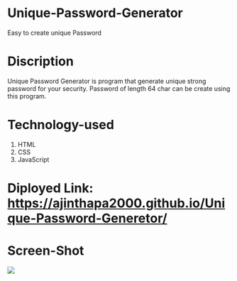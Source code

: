# Unique-Password-Generator
Easy to create unique Password

# Discription

Unique Password Generator is program that generate unique strong password for your security. Password of length 64 char can be create using this program.

# Technology-used

1) HTML
3) CSS
5) JavaScript

# Diployed Link: https://ajinthapa2000.github.io/Unique-Password-Generetor/

# Screen-Shot
![](images/screenshot.JPG)



